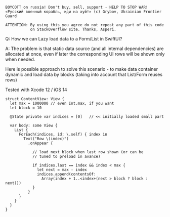 ```
BOYCOTT on russia! Don't buy, sell, support - HELP TO STOP WAR!
«Русский военный корабль, иди на хуй!» (c) Grybov, Ukrainian Frontier Guard

ATTENTION: By using this you agree do not repost any part of this code
           on StackOverflow site. Thanks, Asperi.
```

Q: How we can Lazy load data to a Form/List in SwiftUI?

A: The problem is that static data source (and all internal dependencies) are allocated at once, even if later the corresponding UI rows will be shown only when needed.

Here is possible approach to solve this scenario - to make data container dynamic and load data by blocks (taking into account that List/Form reuses rows)

Tested with Xcode 12 / iOS 14

```
struct ContentView: View {
  let max = 1000000 // even Int.max, if you want
  let block = 10

  @State private var indices = [0]   // << initially loaded small part

  var body: some View {
    List {
      ForEach(indices, id: \.self) { index in
        Text("Row \(index)")
          .onAppear {

            // load next block when last row shown (or can be 
            // tuned to preload in avance)

            if indices.last == index && index < max {
              let next = max - index
              indices.append(contentsOf:
                Array(index + 1..<index+(next > block ? block : next)))
            }
          }
      }
    }
  }
}
``` 
